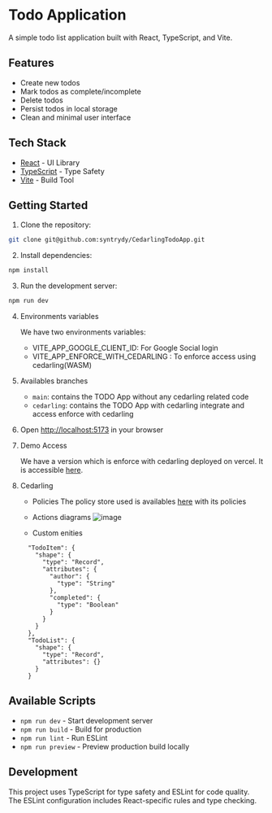# Todo Application

A simple todo list application built with React, TypeScript, and Vite.

## Features

- Create new todos
- Mark todos as complete/incomplete
- Delete todos
- Persist todos in local storage
- Clean and minimal user interface

## Tech Stack

- [React](https://react.dev/) - UI Library
- [TypeScript](https://www.typescriptlang.org/) - Type Safety
- [Vite](https://vitejs.dev/) - Build Tool

## Getting Started

1. Clone the repository:
```bash
git clone git@github.com:syntrydy/CedarlingTodoApp.git
```

2. Install dependencies:
```bash
npm install
```

3. Run the development server:
```bash
npm run dev
```
4. Environments variables
   
   We have two environments variables:
   - VITE_APP_GOOGLE_CLIENT_ID: For Google Social login
   - VITE_APP_ENFORCE_WITH_CEDARLING : To enforce access using cedarling(WASM)
     
5. Availables branches

   - `main`: contains the TODO App without any  cedarling related code
   - `cedarling`: contains the TODO App with cedarling integrate and access enforce with cedarling

6. Open [http://localhost:5173](http://localhost:5173) in your browser

7. Demo Access
   
    We have a version which is enforce with cedarling deployed on vercel.
    It is accessible [here](https://cedarling-todo-app.vercel.app).

8. Cedarling
    - Policies
      The policy store used is availables [here](https://raw.githubusercontent.com/Gasmyr/PolicyRepo/refs/heads/agama-lab-policy-designer/434a7eed9f7bb98812f9001fca88524427008f332e0e.json) with its policies
    - Actions diagrams
      ![image](https://github.com/user-attachments/assets/366f2136-7076-4d0f-a80f-0c542efdc870)

    -  Custom enities
    ```
      "TodoItem": {
        "shape": {
          "type": "Record",
          "attributes": {
            "author": {
              "type": "String"
            },
            "completed": {
              "type": "Boolean"
            }
          }
        }
      },
      "TodoList": {
        "shape": {
          "type": "Record",
          "attributes": {}
        }
      }  
    ```

## Available Scripts

- `npm run dev` - Start development server
- `npm run build` - Build for production
- `npm run lint` - Run ESLint
- `npm run preview` - Preview production build locally

## Development

This project uses TypeScript for type safety and ESLint for code quality. The ESLint configuration includes React-specific rules and type checking.
